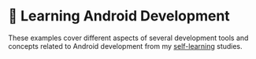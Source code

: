 # 📱 Learning Android Development

These examples cover different aspects of several development tools and concepts related to Android development from my [self-learning](https://github.com/DanielBrito/self-learning) studies.
